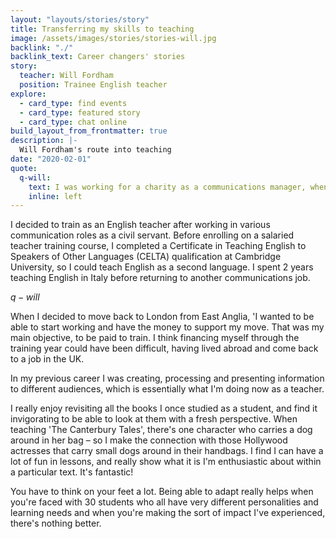 ```yaml
---
layout: "layouts/stories/story"
title: Transferring my skills to teaching
image: /assets/images/stories/stories-will.jpg
backlink: "./"
backlink_text: Career changers' stories
story:
  teacher: Will Fordham
  position: Trainee English teacher
explore:
  - card_type: find events
  - card_type: featured story
  - card_type: chat online
build_layout_from_frontmatter: true
description: |-
  Will Fordham's route into teaching
date: "2020-02-01"
quote:
  q-will:
    text: I was working for a charity as a communications manager, when I realised that teaching was what I loved and that I wanted to continue doing the work I was doing abroad.
    inline: left
---
```


I decided to train as an English teacher after working in various communication roles as a civil servant. Before enrolling on a salaried teacher training course, I completed a Certificate in Teaching English to Speakers of Other Languages (CELTA) qualification at Cambridge University, so I could teach English as a second language. I spent 2 years teaching English in Italy before returning to another communications job.

$q-will$

When I decided to move back to London from East Anglia, 'I wanted to be able to start working and have the money to support my move. That was my main objective, to be paid to train. I think financing myself through the training year could have been difficult, having lived abroad and come back to a job in the UK.

In my previous career I was creating, processing and presenting information to different audiences, which is essentially what I'm doing now as a teacher.

I really enjoy revisiting all the books I once studied as a student, and find it invigorating to be able to look at them with a fresh perspective. When teaching 'The Canterbury Tales', there's one character who carries a dog around in her bag – so I make the connection with those Hollywood actresses that carry small dogs around in their handbags. I find I can have a lot of fun in lessons, and really show what it is I'm enthusiastic about within a particular text. It's fantastic!

You have to think on your feet a lot. Being able to adapt really helps when you're faced with 30 students who all have very different personalities and learning needs and when you're making the sort of impact I've experienced, there's nothing better.
